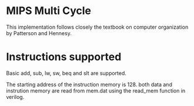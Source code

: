 # MIPS Multi Cycle

This implementation follows closely the textbook on computer organization by Patterson and Hennesy.

# Instructions supported

Basic add, sub, lw, sw, beq and slt are supported.

The starting address of the instruction memory is 128.
both data and instrution memory are read from mem.dat using the read_mem function in verilog.
